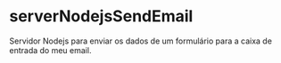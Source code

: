 # serverNodejsSendEmail
Servidor Nodejs para enviar os dados de um formulário para a caixa de entrada do meu email.
